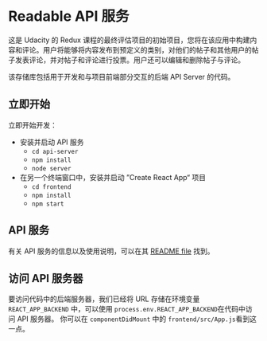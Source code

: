 # Readable API 服务

这是 Udacity 的 Redux 课程的最终评估项目的初始项目，您将在该应用中构建内容和评论。用户将能够将内容发布到预定义的类别，对他们的帖子和其他用户的帖子发表评论，并对帖子和评论进行投票。用户还可以编辑和删除帖子与评论。

该存储库包括用于开发和与项目前端部分交互的后端 API Server 的代码。

## 立即开始

立即开始开发：

* 安装并启动 API 服务
    - `cd api-server`
    - `npm install`
    - `node server`
* 在另一个终端窗口中，安装并启动 ”Create React App“ 项目
    - `cd frontend`
    - `npm install`
    - `npm start`

## API 服务

有关 API 服务的信息以及使用说明，可以在其 [README file](api-server/README.md) 找到。

## 访问 API 服务器

要访问代码中的后端服务器，我们已经将 URL 存储在环境变量 `REACT_APP_BACKEND` 中，可以使用 `process.env.REACT_APP_BACKEND`在代码中访问 API 服务器。 你可以在 `componentDidMount` 中的 `frontend/src/App.js`看到这一点。